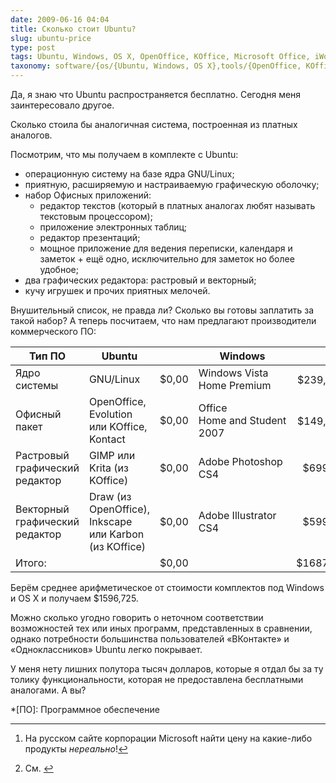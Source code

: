 ```yaml
---
date: 2009-06-16 04:04
title: Сколько стоит Ubuntu?
slug: ubuntu-price
type: post
tags: Ubuntu, Windows, OS X, OpenOffice, KOffice, Microsoft Office, iWork, GIMP, Inkscape, PhotoShop
taxonomy: software/{os/{Ubuntu, Windows, OS X},tools/{OpenOffice, KOffice, Microsoft Office, iWork, GIMP, Inkscape, PhotoShop}}
---
```


Да, я знаю что Ubuntu распространяется бесплатно. Сегодня меня заинтересовало другое.

Сколько стоила бы аналогичная система, построенная из платных аналогов.

Посмотрим, что мы получаем в комплекте с Ubuntu:

* операционную систему на базе ядра GNU/Linux;
* приятную, расширяемую и настраиваемую графическую оболочку;
* набор Офисных приложений:
  * редактор текстов (который в платных аналогах любят называть текстовым процессором);
  * приложение электронных таблиц;
  * редактор презентаций;
  * мощное приложение для ведения переписки, календаря и заметок + ещё одно, исключительно для заметок но более удобное;
* два графических редактора: растровый и векторный;
* кучу игрушек и прочих приятных мелочей.

Внушительный список, не правда ли? Сколько вы готовы заплатить за такой набор? А теперь посчитаем, что нам предлагают производители коммерческого ПО:

| Тип ПО                         | Ubuntu                                                 |       | Windows                      |             | OS X                  |          |
| ------------------------------ | ------------------------------------------------------ | ----: | ---------------------------- | ----------: | --------------------- | -------: |
| Ядро системы                   | GNU/Linux                                              | $0,00 | Windows Vista Home Premium   | $239,95[^1] | OS X 1.5.6            |  $129,00 |
| Офисный пакет                  | OpenOffice, Evolution или KOffice, Kontact             | $0,00 | Office Home and Student 2007 | $149,95[^2] | iWork 09              |   $79,00 |
| Растровый графический редактор | GIMP или Krita (из KOffice)                            | $0,00 | Adobe Photoshop CS4          |     $699,00 | Adobe Photoshop CS4   |  $699,00 |
| Векторный графический редактор | Draw (из OpenOffice), Inkscape или Karbon (из KOffice) | $0,00 | Adobe Illustrator CS4        |     $599,00 | Adobe Illustrator CS4 |  $599,00 |
| Итого:                         |                                                        | $0,00 |                              |    $1687,45 |                       | $1506,00 |

Берём среднее арифметическое от стоимости комплектов под Windows и OS X и получаем $1596,725.

Можно сколько угодно говорить о неточном соответствии возможностей тех или иных программ, представленных в сравнении, однако потребности большинства пользователей «ВКонтакте» и «Одноклассников» Ubuntu легко покрывает.

У меня нету лишних полутора тысяч долларов, которые я отдал бы за ту толику функциональности, которая не предоставлена бесплатными аналогами. А вы?

*[ПО]: Программное обеспечение

[^1]: На русском сайте корпорации Microsoft найти цену на какие-либо продукты *нереально*!
[^2]: См. [^1]
